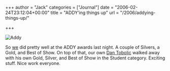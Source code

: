 +++
author = "Jack"
categories = ["Journal"]
date = "2006-02-24T23:12:04+00:00"
title = "ADDY’ing things up"
url = "/2006/addying-things-up/"

+++

![Addy][1] 

So [we](<http://www.fusionary.com>) did pretty well at the ADDY awards last night. A couple of Silvers, a Gold, and Best of Show. On top of that, our own [Dan Tobolic](<http://www.freshdan.com/>) walked away with his own Gold, Silver, and Best of Show in the Student category. Exciting stuff. Nice work everyone. </p>

 [1]: /files/addy2006.jpg